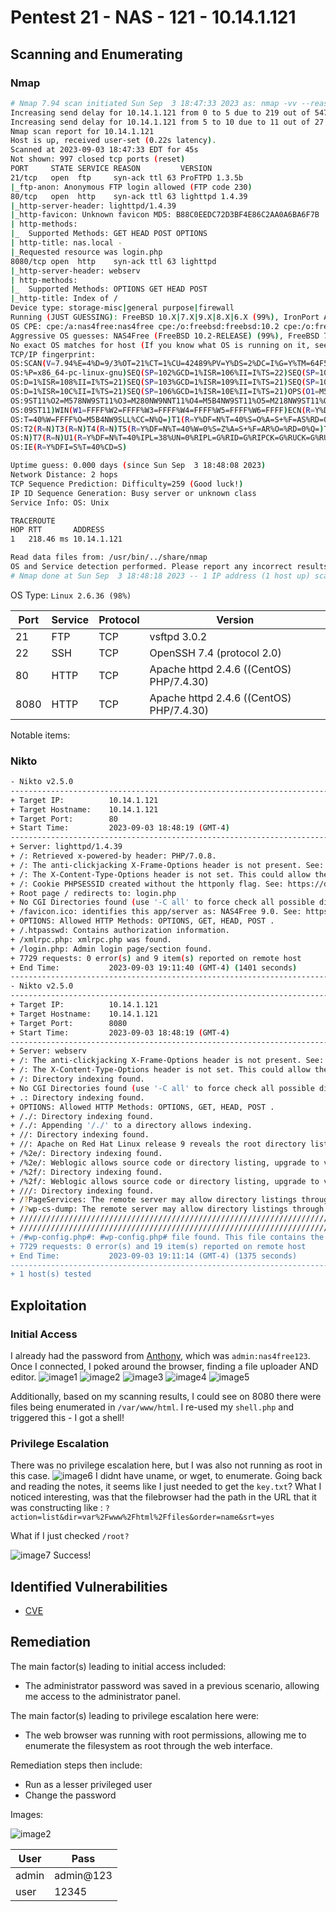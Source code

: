 # Pentest 21 - NAS - 121 - 10.14.1.121

## Scanning and Enumerating

### Nmap
```bash
# Nmap 7.94 scan initiated Sun Sep  3 18:47:33 2023 as: nmap -vv --reason -Pn -T4 -sV -sC --version-all -A --osscan-guess -oN /home/kali/reports/21-nas/results/10.14.1.121/scans/_quick_tcp_nmap.txt -oX /home/kali/reports/21-nas/results/10.14.1.121/scans/xml/_quick_tcp_nmap.xml 10.14.1.121
Increasing send delay for 10.14.1.121 from 0 to 5 due to 219 out of 547 dropped probes since last increase.
Increasing send delay for 10.14.1.121 from 5 to 10 due to 11 out of 27 dropped probes since last increase.
Nmap scan report for 10.14.1.121
Host is up, received user-set (0.22s latency).
Scanned at 2023-09-03 18:47:33 EDT for 45s
Not shown: 997 closed tcp ports (reset)
PORT     STATE SERVICE REASON         VERSION
21/tcp   open  ftp     syn-ack ttl 63 ProFTPD 1.3.5b
|_ftp-anon: Anonymous FTP login allowed (FTP code 230)
80/tcp   open  http    syn-ack ttl 63 lighttpd 1.4.39
|_http-server-header: lighttpd/1.4.39
|_http-favicon: Unknown favicon MD5: B88C0EEDC72D3BF4E86C2AA0A6BA6F7B
| http-methods: 
|_  Supported Methods: GET HEAD POST OPTIONS
| http-title: nas.local - 
|_Requested resource was login.php
8080/tcp open  http    syn-ack ttl 63 lighttpd
|_http-server-header: webserv
| http-methods: 
|_  Supported Methods: OPTIONS GET HEAD POST
|_http-title: Index of /
Device type: storage-misc|general purpose|firewall
Running (JUST GUESSING): FreeBSD 10.X|7.X|9.X|8.X|6.X (99%), IronPort AsyncOS 7.X (89%)
OS CPE: cpe:/a:nas4free:nas4free cpe:/o:freebsd:freebsd:10.2 cpe:/o:freebsd:freebsd:7.0 cpe:/o:freebsd:freebsd:9 cpe:/o:freebsd:freebsd:10 cpe:/o:freebsd:freebsd:8.1 cpe:/o:ironport:asyncos:7.5.1 cpe:/o:freebsd:freebsd:6.3
Aggressive OS guesses: NAS4Free (FreeBSD 10.2-RELEASE) (99%), FreeBSD 7.0-RELEASE (93%), FreeBSD 7.1-PRERELEASE 7.2-STABLE (93%), FreeBSD 9.0-RELEASE - 10.3-RELEASE (93%), FreeBSD 8.1-RELEASE (92%), FreeBSD 8.2-RELEASE (92%), FreeBSD 8.0-RELEASE (92%), FreeBSD 9.0-RELEASE (90%), FreeBSD 7.0-RELEASE - 9.0-RELEASE (90%), FreeBSD 7.1-RELEASE (90%)
No exact OS matches for host (If you know what OS is running on it, see https://nmap.org/submit/ ).
TCP/IP fingerprint:
OS:SCAN(V=7.94%E=4%D=9/3%OT=21%CT=1%CU=42489%PV=Y%DS=2%DC=I%G=Y%TM=64F50D32
OS:%P=x86_64-pc-linux-gnu)SEQ(SP=102%GCD=1%ISR=106%II=I%TS=22)SEQ(SP=103%GC
OS:D=1%ISR=108%II=I%TS=21)SEQ(SP=103%GCD=1%ISR=109%II=I%TS=21)SEQ(SP=105%GC
OS:D=1%ISR=10C%II=I%TS=21)SEQ(SP=106%GCD=1%ISR=10E%II=I%TS=21)OPS(O1=M5B4NW
OS:9ST11%O2=M578NW9ST11%O3=M280NW9NNT11%O4=M5B4NW9ST11%O5=M218NW9ST11%O6=M1
OS:09ST11)WIN(W1=FFFF%W2=FFFF%W3=FFFF%W4=FFFF%W5=FFFF%W6=FFFF)ECN(R=Y%DF=N%
OS:T=40%W=FFFF%O=M5B4NW9SLL%CC=N%Q=)T1(R=Y%DF=N%T=40%S=O%A=S+%F=AS%RD=0%Q=)
OS:T2(R=N)T3(R=N)T4(R=N)T5(R=Y%DF=N%T=40%W=0%S=Z%A=S+%F=AR%O=%RD=0%Q=)T6(R=
OS:N)T7(R=N)U1(R=Y%DF=N%T=40%IPL=38%UN=0%RIPL=G%RID=G%RIPCK=G%RUCK=G%RUD=G)
OS:IE(R=Y%DFI=S%T=40%CD=S)

Uptime guess: 0.000 days (since Sun Sep  3 18:48:08 2023)
Network Distance: 2 hops
TCP Sequence Prediction: Difficulty=259 (Good luck!)
IP ID Sequence Generation: Busy server or unknown class
Service Info: OS: Unix

TRACEROUTE
HOP RTT       ADDRESS
1   218.46 ms 10.14.1.121

Read data files from: /usr/bin/../share/nmap
OS and Service detection performed. Please report any incorrect results at https://nmap.org/submit/ .
# Nmap done at Sun Sep  3 18:48:18 2023 -- 1 IP address (1 host up) scanned in 45.63 seconds

```

OS Type: `Linux 2.6.36 (98%)`

| Port | Service | Protocol | Version |
| -----| ------- | -------- | ------- |
| 21   | FTP | TCP | vsftpd 3.0.2 |
| 22  | SSH | TCP | OpenSSH 7.4 (protocol 2.0) |
| 80   | HTTP | TCP | Apache httpd 2.4.6 ((CentOS) PHP/7.4.30) |
| 8080   | HTTP | TCP | Apache httpd 2.4.6 ((CentOS) PHP/7.4.30) |


Notable items:  


### Nikto
```bash
- Nikto v2.5.0
---------------------------------------------------------------------------
+ Target IP:          10.14.1.121
+ Target Hostname:    10.14.1.121
+ Target Port:        80
+ Start Time:         2023-09-03 18:48:19 (GMT-4)
---------------------------------------------------------------------------
+ Server: lighttpd/1.4.39
+ /: Retrieved x-powered-by header: PHP/7.0.8.
+ /: The anti-clickjacking X-Frame-Options header is not present. See: https://developer.mozilla.org/en-US/docs/Web/HTTP/Headers/X-Frame-Options
+ /: The X-Content-Type-Options header is not set. This could allow the user agent to render the content of the site in a different fashion to the MIME type. See: https://www.netsparker.com/web-vulnerability-scanner/vulnerabilities/missing-content-type-header/
+ /: Cookie PHPSESSID created without the httponly flag. See: https://developer.mozilla.org/en-US/docs/Web/HTTP/Cookies
+ Root page / redirects to: login.php
+ No CGI Directories found (use '-C all' to force check all possible dirs)
+ /favicon.ico: identifies this app/server as: NAS4Free 9.0. See: https://en.wikipedia.org/wiki/Favicon
+ OPTIONS: Allowed HTTP Methods: OPTIONS, GET, HEAD, POST .
+ /.htpasswd: Contains authorization information.
+ /xmlrpc.php: xmlrpc.php was found.
+ /login.php: Admin login page/section found.
+ 7729 requests: 0 error(s) and 9 item(s) reported on remote host
+ End Time:           2023-09-03 19:11:40 (GMT-4) (1401 seconds)
---------------------------------------------------------------------------
- Nikto v2.5.0
---------------------------------------------------------------------------
+ Target IP:          10.14.1.121
+ Target Hostname:    10.14.1.121
+ Target Port:        8080
+ Start Time:         2023-09-03 18:48:19 (GMT-4)
---------------------------------------------------------------------------
+ Server: webserv
+ /: The anti-clickjacking X-Frame-Options header is not present. See: https://developer.mozilla.org/en-US/docs/Web/HTTP/Headers/X-Frame-Options
+ /: The X-Content-Type-Options header is not set. This could allow the user agent to render the content of the site in a different fashion to the MIME type. See: https://www.netsparker.com/web-vulnerability-scanner/vulnerabilities/missing-content-type-header/
+ /: Directory indexing found.
+ No CGI Directories found (use '-C all' to force check all possible dirs)
+ .: Directory indexing found.
+ OPTIONS: Allowed HTTP Methods: OPTIONS, GET, HEAD, POST .
+ /./: Directory indexing found.
+ /./: Appending '/./' to a directory allows indexing.
+ //: Directory indexing found.
+ //: Apache on Red Hat Linux release 9 reveals the root directory listing by default if there is no index page.
+ /%2e/: Directory indexing found.
+ /%2e/: Weblogic allows source code or directory listing, upgrade to v6.0 SP1 or higher. See: http://www.securityfocus.com/bid/2513
+ /%2f/: Directory indexing found.
+ /%2f/: Weblogic allows source code or directory listing, upgrade to v6.0 SP1 or higher. See: http://www.securityfocus.com/bid/2513
+ ///: Directory indexing found.
+ /?PageServices: The remote server may allow directory listings through Web Publisher by forcing the server to show all files via 'open directory browsing'. Web Publisher should be disabled. See: http://cve.mitre.org/cgi-bin/cvename.cgi?name=CVE-1999-0269
+ /?wp-cs-dump: The remote server may allow directory listings through Web Publisher by forcing the server to show all files via 'open directory browsing'. Web Publisher should be disabled. See: http://cve.mitre.org/cgi-bin/cvename.cgi?name=CVE-1999-0269
+ ///////////////////////////////////////////////////////////////////////////////////////////////////////////////////////////////////////////////////////////////////////////////////////////////////////////////////////////////////////////////////////////////: Directory indexing found.
+ ///////////////////////////////////////////////////////////////////////////////////////////////////////////////////////////////////////////////////////////////////////////////////////////////////////////////////////////////////////////////////////////////: Abyss 1.03 reveals directory listing when multiple /'s are requested. See: http://cve.mitre.org/cgi-bin/cvename.cgi?name=CVE-2002-1078
+ /#wp-config.php#: #wp-config.php# file found. This file contains the credentials.
+ 7729 requests: 0 error(s) and 19 item(s) reported on remote host
+ End Time:           2023-09-03 19:11:14 (GMT-4) (1375 seconds)
---------------------------------------------------------------------------
+ 1 host(s) tested

```
## Exploitation

### Initial Access

I already had the password from [Anthony](/VHL/Reports/007/readme.md), which was `admin:nas4free123`. 
Once I connected, I poked around the browser, finding a file uploader AND editor.
![image1](/VHL/Reports/021/images/21_1.png)
![image2](/VHL/Reports/021/images/21_2.png)
![image3](/VHL/Reports/021/images/21_3.png)
![image4](/VHL/Reports/021/images/21_4.png)
![image5](/VHL/Reports/021/images/21_5.png)


Additionally, based on my scanning results, I could see on 8080 there were files being enumerated in `/var/www/html`.
I re-used my `shell.php` and triggered this - I got a shell!

### Privilege Escalation
There was no privilege escalation here, but I was also not running as root in this case. 
![image6](/VHL/Reports/021/images/21_6.png)
I didnt have uname, or wget, to enumerate. Going back and reading the notes, it seems like I just needed to get the `key.txt`? 
What I noticed interesting, was that the filebrowser had the path in the URL that it was constructing like :
`?action=list&dir=var%2Fwww%2Fhtml%2Ffiles&order=name&srt=yes`

What if I just checked `/root?`

![image7](/VHL/Reports/021/images/21_7.png)
Success!
## Identified Vulnerabilities

- [CVE]()


## Remediation

The main factor(s) leading to initial access included:  
- The administrator password was saved in a previous scenario, allowing me access to the administrator panel.

The main factor(s) leading to privilege escalation here were:  
- The web browser was running with root permissions, allowing me to enumerate the filesystem as root through the web interface. 

Remediation steps then include:
- Run as a lesser privileged user
- Change the password

Images:

![image2](/VHL/Reports/021/images/21_2.png)



| User | Pass |
| ---- | ---- | 
| admin | admin@123 | 
| user | 12345 |
